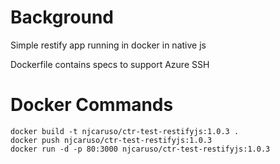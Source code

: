 # Background
Simple restify app running in docker in native js 

Dockerfile contains specs to support Azure SSH

# Docker Commands
```
docker build -t njcaruso/ctr-test-restifyjs:1.0.3 .
docker push njcaruso/ctr-test-restifyjs:1.0.3
docker run -d -p 80:3000 njcaruso/ctr-test-restifyjs:1.0.3
```
